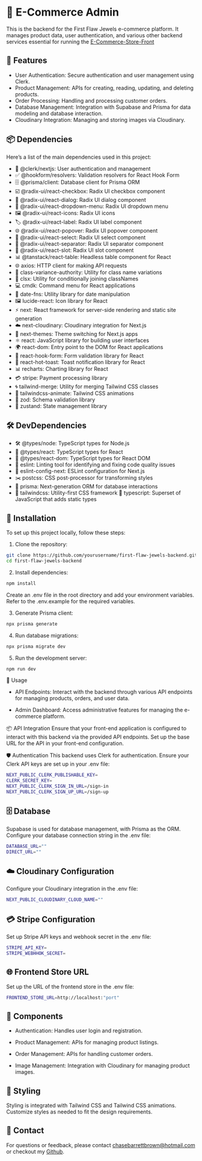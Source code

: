 # 💎 E-Commerce Admin

This is the backend for the First Flaw Jewels e-commerce platform. It manages product data, user authentication, and various other backend services essential for running the [E-Commerce-Store-Front](https://github.com/Mrgnoblennon/E-Commerce-Store-Front)

## 🚀 Features

- User Authentication: Secure authentication and user management using Clerk.
- Product Management: APIs for creating, reading, updating, and deleting products.
- Order Processing: Handling and processing customer orders.
- Database Management: Integration with Supabase and Prisma for data modeling and database interaction.
- Cloudinary Integration: Managing and storing images via Cloudinary.

## 📦 Dependencies

Here’s a list of the main dependencies used in this project:

- 🔐 @clerk/nextjs: User authentication and management
- ✅ @hookform/resolvers: Validation resolvers for React Hook Form
- 🗄️ @prisma/client: Database client for Prisma ORM
- ☑️ @radix-ui/react-checkbox: Radix UI checkbox component
- 💬 @radix-ui/react-dialog: Radix UI dialog component
- 📂 @radix-ui/react-dropdown-menu: Radix UI dropdown menu
- 🖼️ @radix-ui/react-icons: Radix UI icons
- 🏷️ @radix-ui/react-label: Radix UI label component
- 🌐 @radix-ui/react-popover: Radix UI popover component
- 🔽 @radix-ui/react-select: Radix UI select component
- 🔗 @radix-ui/react-separator: Radix UI separator component
- 🔲 @radix-ui/react-slot: Radix UI slot component
- 📊 @tanstack/react-table: Headless table component for React
- 🌐 axios: HTTP client for making API requests
- 🎨 class-variance-authority: Utility for class name variations
- 🔗 clsx: Utility for conditionally joining classNames
- 💻 cmdk: Command menu for React applications
- 📅 date-fns: Utility library for date manipulation
- 🖼️ lucide-react: Icon library for React
- ⚡ next: React framework for server-side rendering and static site generation
- ☁️ next-cloudinary: Cloudinary integration for Next.js
- 🎨 next-themes: Theme switching for Next.js apps
- ⚛️ react: JavaScript library for building user interfaces
- 🌍 react-dom: Entry point to the DOM for React applications
- 📜 react-hook-form: Form validation library for React
- 🍞 react-hot-toast: Toast notification library for React
- 📊 recharts: Charting library for React
- 💳 stripe: Payment processing library
- 🌀 tailwind-merge: Utility for merging Tailwind CSS classes
- 🎉 tailwindcss-animate: Tailwind CSS animations
- 🧩 zod: Schema validation library
- 🐻 zustand: State management library

##  🛠 DevDependencies

- 🛠️ @types/node: TypeScript types for Node.js
- 🔧 @types/react: TypeScript types for React
- 🔩 @types/react-dom: TypeScript types for React DOM
- 🧹 eslint: Linting tool for identifying and fixing code quality issues
- 🧭 eslint-config-next: ESLint configuration for Next.js
- ✂️ postcss: CSS post-processor for transforming styles
- 🌱 prisma: Next-generation ORM for database interactions
- 🌈 tailwindcss: Utility-first CSS framework
📘 typescript: Superset of JavaScript that adds static types

## 📑 Installation

To set up this project locally, follow these steps:

1. Clone the repository:

  ```bash
  git clone https://github.com/yourusername/first-flaw-jewels-backend.git
  cd first-flaw-jewels-backend
  ```

2. Install dependencies:

  ```bash
  npm install
  ```
  Create an .env file in the root directory and add your environment variables. Refer to the .env.example for the required variables.

3. Generate Prisma client:

```bash
npx prisma generate
```

4. Run database migrations:

```bash
npx prisma migrate dev
```

5. Run the development server:

```bash
npm run dev
```

🌟 Usage
- API Endpoints: Interact with the backend through various API endpoints for managing products, orders, and user data.

- Admin Dashboard: Access administrative features for managing the e-commerce platform.

📦 API Integration
Ensure that your front-end application is configured to interact with this backend via the provided API endpoints. Set up the base URL for the API in your front-end configuration.

🛡 Authentication
This backend uses Clerk for authentication. Ensure your Clerk API keys are set up in your .env file:

```bash
NEXT_PUBLIC_CLERK_PUBLISHABLE_KEY=
CLERK_SECRET_KEY=
NEXT_PUBLIC_CLERK_SIGN_IN_URL=/sign-in
NEXT_PUBLIC_CLERK_SIGN_UP_URL=/sign-up
```

## 🗄️ Database
Supabase is used for database management, with Prisma as the ORM. Configure your database connection string in the .env file:

```bash
DATABASE_URL=""
DIRECT_URL=""
```

## ☁️ Cloudinary Configuration

Configure your Cloudinary integration in the .env file:

```bash
NEXT_PUBLIC_CLOUDINARY_CLOUD_NAME=""
```

## 💳 Stripe Configuration

Set up Stripe API keys and webhook secret in the .env file:

```bash
STRIPE_API_KEY=
STRIPE_WEBHHOK_SECRET=
```

## 🌐 Frontend Store URL
Set up the URL of the frontend store in the .env file:

```bash
FRONTEND_STORE_URL=http://localhost:"port"
```

## 🧩 Components

- Authentication: Handles user login and registration.

- Product Management: APIs for managing product listings.

- Order Management: APIs for handling customer orders.

- Image Management: Integration with Cloudinary for managing product images.

## 🎨 Styling
Styling is integrated with Tailwind CSS and Tailwind CSS animations. Customize styles as needed to fit the design requirements.

## 📧 Contact
For questions or feedback, please contact chasebarrettbrown@hotmail.com or checkout my [Github](https://github.com/Mrgnoblennon).
